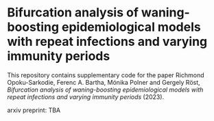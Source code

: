 # Bifurcation analysis of waning-boosting epidemiological models with repeat infections and varying immunity periods

This repository contains supplementary code for the paper 
Richmond Opoku-Sarkodie, Ferenc A. Bartha, Mónika Polner and Gergely Röst, 
*Bifurcation analysis of waning-boosting epidemiological models with repeat infections and varying immunity periods* (2023).

arxiv preprint: TBA
